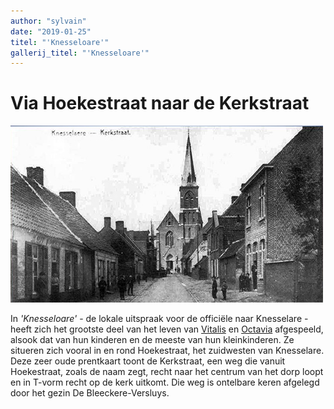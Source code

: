 ```yaml
---
author: "sylvain"
date: "2019-01-25"
titel: "'Knesseloare'"
gallerij_titel: "'Knesseloare'"
---
```


# Via Hoekestraat naar de Kerkstraat

![kerkstraat](kerkstraat.jpg)

In _'Knesseloare'_ - de lokale uitspraak voor de officiële naar Knesselare -  heeft zich het grootste deel van het leven van [Vitalis](1879-vitalis-de-bleeckere) en [Octavia](1878-octavia-versluys) afgespeeld, alsook dat van hun kinderen en de meeste van hun kleinkinderen. Ze situeren zich vooral in en rond Hoekestraat, het zuidwesten van Knesselare. Deze zeer oude prentkaart toont de Kerkstraat, een weg die vanuit Hoekestraat, zoals de naam zegt, recht naar het centrum van het dorp loopt en in T-vorm recht op de kerk uitkomt. Die weg is ontelbare keren afgelegd door het gezin De Bleeckere-Versluys.    

